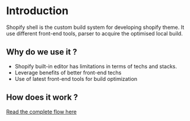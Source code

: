 # Introduction
Shopify shell is the custom build system for developing shopify theme. It use different front-end tools, parser to acquire the optimised local build.

## Why do we use it ? 
- Shopify built-in editor has limitations in terms of techs and stacks.
- Leverage benefits of better front-end techs
- Use of latest front-end tools for build optimization

## How does it work ?

<a class= "underline" href="./how-does-it-work">Read the complete flow here</a>